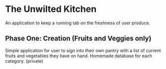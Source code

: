 # The Unwilted Kitchen
  An application to keep a running tab on the freshness of user produce.

## Phase One: Creation (Fruits and Veggies only)
  Simple application for user to sign into their own pantry with a list of current fruits and vegetables they have on hand.
  Homemade database for each category. (private)
 
